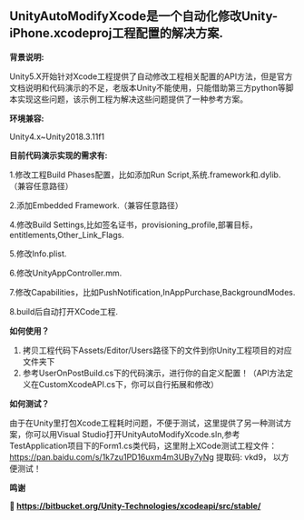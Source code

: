 

## UnityAutoModifyXcode是一个自动化修改Unity-iPhone.xcodeproj工程配置的解决方案.

**背景说明:**

Unity5.X开始针对Xcode工程提供了自动修改工程相关配置的API方法，但是官方文档说明和代码演示的不足，老版本Unity不能使用，只能借助第三方python等脚本实现这些问题，该示例工程为解决这些问题提供了一种参考方案。

**环境兼容:**

Unity4.x~Unity2018.3.11f1

**目前代码演示实现的需求有:**

1.修改工程Build Phases配置，比如添加Run Script,系统.framework和.dylib. （兼容任意路径）

2.添加Embedded Framework.（兼容任意路径）

4.修改Build Settings,比如签名证书，provisioning_profile,部署目标，entitlements,Other_Link_Flags.

5.修改Info.plist.

6.修改UnityAppController.mm.

7.修改Capabilities，比如PushNotification,InAppPurchase,BackgroundModes.

8.build后自动打开XCode工程.




**如何使用？**
1. 拷贝工程代码下Assets/Editor/Users路径下的文件到你Unity工程项目的对应文件夹下
2. 参考UserOnPostBuild.cs下的代码演示，进行你的自定义配置！（API方法定义在CustomXcodeAPI.cs下，你可以自行拓展和修改）



**如何测试？**

由于在Unity里打包Xcode工程耗时问题，不便于测试，这里提供了另一种测试方案，你可以用Visual Studio打开UnityAutoModifyXcode.sln,参考TestApplication项目下的Form1.cs类代码，这里附上XCode测试工程文件：https://pan.baidu.com/s/1k7zu1PD16uxm4m3UBy7yNg 提取码: vkd9， 以方便测试！



**鸣谢**

**🙏   https://bitbucket.org/Unity-Technologies/xcodeapi/src/stable/**


